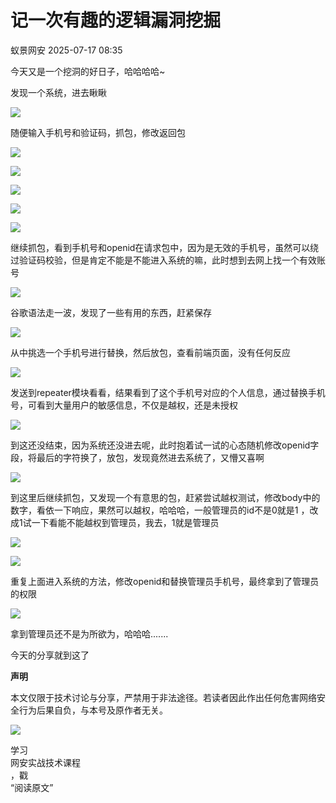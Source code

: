 #  记一次有趣的逻辑漏洞挖掘  
 蚁景网安   2025-07-17 08:35  
  
今天又是一个挖洞的好日子，哈哈哈哈~  
  
发现一个系统，进去瞅瞅   
  
  
![](https://mmbiz.qpic.cn/mmbiz_png/Tug5TABvIGJJDFnRHEdp9C0El0YIVSmmrF5QlHQnckDBwNnbyNPKgW4794DuQev0ibtjra1yI6gLPtdgiaYMBtrA/640?wx_fmt=png "")  
  
随便输入手机号和验证码，抓包，修改返回包  
  
![](https://mmbiz.qpic.cn/mmbiz_png/Tug5TABvIGJJDFnRHEdp9C0El0YIVSmmibef5OEsBPyW2VIib1KLaDAby1hc9VoqpzDgU9OwGiaeY9My82rZsQJDw/640?wx_fmt=png "")  
  
![](https://mmbiz.qpic.cn/mmbiz_png/Tug5TABvIGJJDFnRHEdp9C0El0YIVSmmHpRdRiaGytIVnib7Tncqy68Z1sEsiaDIJscD8ibicLrY0F2vhKiaicV9AGaoQ/640?wx_fmt=png "")  
  
  
![](https://mmbiz.qpic.cn/mmbiz_png/Tug5TABvIGJJDFnRHEdp9C0El0YIVSmmQ9Ak7FbRuZXlD0AoNmRGnk1gMa0Rvu5Vqbsj5O4vgmAVS5IBIDOVlw/640?wx_fmt=png "")  
  
![](https://mmbiz.qpic.cn/mmbiz_png/Tug5TABvIGJJDFnRHEdp9C0El0YIVSmm1ITKiaYwkqN5Ojl7q0N6uQpav96LkQIqIZZPkRePOMnqeDQ50pv5WWw/640?wx_fmt=png "")  
  
![](https://mmbiz.qpic.cn/mmbiz_png/Tug5TABvIGJJDFnRHEdp9C0El0YIVSmm7YDKofQWGa6FDLuJZnZr04En939z52CdslgVZNrZr3S0mlTVNjfdlw/640?wx_fmt=png "")  
  
继续抓包，看到手机号和openid在请求包中，因为是无效的手机号，虽然可以绕过验证码校验，但是肯定不能是不能进入系统的嘛，此时想到去网上找一个有效账号  
  
![](https://mmbiz.qpic.cn/mmbiz_png/Tug5TABvIGJJDFnRHEdp9C0El0YIVSmmL1mib8eYk3ibQqQQGzBCOAiamXTzYv0fW07D6BM7djv9uHYpxR3TQXQibA/640?wx_fmt=png "")  
  
谷歌语法走一波，发现了一些有用的东西，赶紧保存  
  
![](https://mmbiz.qpic.cn/mmbiz_png/Tug5TABvIGJJDFnRHEdp9C0El0YIVSmmwGVOGPwwHuZIwXCpkicWl93TcTJ015cDH6r36PK6ZzYWbiaBlVamjM9g/640?wx_fmt=png "")  
  
  
从中挑选一个手机号进行替换，然后放包，查看前端页面，没有任何反应  
  
![](https://mmbiz.qpic.cn/mmbiz_png/Tug5TABvIGJJDFnRHEdp9C0El0YIVSmmGpumTE912Ks8iakohvibEVv8ibqI0EmnDBwDCouhPCDFVO16GgA82Rsicg/640?wx_fmt=png "")  
  
  
发送到repeater模块看看，结果看到了这个手机号对应的个人信息，通过替换手机号，可看到大量用户的敏感信息，不仅是越权，还是未授权  
  
![](https://mmbiz.qpic.cn/mmbiz_png/Tug5TABvIGJJDFnRHEdp9C0El0YIVSmmsGGHbv5FVNgicdNJpHp1oDLgEFpCbCwUGy9Iia4GsRNMx9JMQcJLIVrA/640?wx_fmt=png "")  
  
  
到这还没结束，因为系统还没进去呢，此时抱着试一试的心态随机修改openid字段，将最后的字符换了，放包，发现竟然进去系统了，又懵又喜啊  
  
![](https://mmbiz.qpic.cn/mmbiz_png/Tug5TABvIGJJDFnRHEdp9C0El0YIVSmmnWlST1iauO9Shf7DAEicbfTVbEtTtzXZR0HWqHrdRzKBwpHHwGY7fQHA/640?wx_fmt=png "")  
  
  
到这里后继续抓包，又发现一个有意思的包，赶紧尝试越权测试，修改body中的数字，看依一下响应，果然可以越权，哈哈哈，一般管理员的id不是0就是1 ，改成1试一下看能不能越权到管理员，我去，1就是管理员  
  
![](https://mmbiz.qpic.cn/mmbiz_png/Tug5TABvIGJJDFnRHEdp9C0El0YIVSmmPYxweIOk7C71J7ibGIIKy6T2grfmKklz4kOSM4jWI1zNpMgpDJxljFA/640?wx_fmt=png "")  
  
![](https://mmbiz.qpic.cn/mmbiz_png/Tug5TABvIGJJDFnRHEdp9C0El0YIVSmmTGhkFB9cHxiaQJuDydGy7oNye5uPrPfJDc98y0qhHUwxuicvxP36aZ0A/640?wx_fmt=png "")  
  
  
重复上面进入系统的方法，修改openid和替换管理员手机号，最终拿到了管理员的权限  
  
![](https://mmbiz.qpic.cn/mmbiz_png/Tug5TABvIGJJDFnRHEdp9C0El0YIVSmmzVG4ibvtV3psibAOVqCSiaI9oIiavr0wjEBTSyUjzXjxMCQWlGGVNSb8uA/640?wx_fmt=png "")  
  
拿到管理员还不是为所欲为，哈哈哈.......  
  
今天的分享就到这了  
  
  
**声明**  
  
本文仅限于技术讨论与分享，严禁用于非法途径。若读者因此作出任何危害网络安全行为后果自负，与本号及原作者无关。  
  
  
![](https://mmbiz.qpic.cn/mmbiz_gif/7QRTvkK2qC6iavic0tIJIoZCwKvUYnFFiaibgSm6mrFp1ZjAg4ITRicicuLN88YodIuqtF4DcUs9sruBa0bFLtX59lQQ/640?wx_fmt=gif "")  
  
学习  
网安实战技术课程  
，戳  
“阅读原文”  
  
